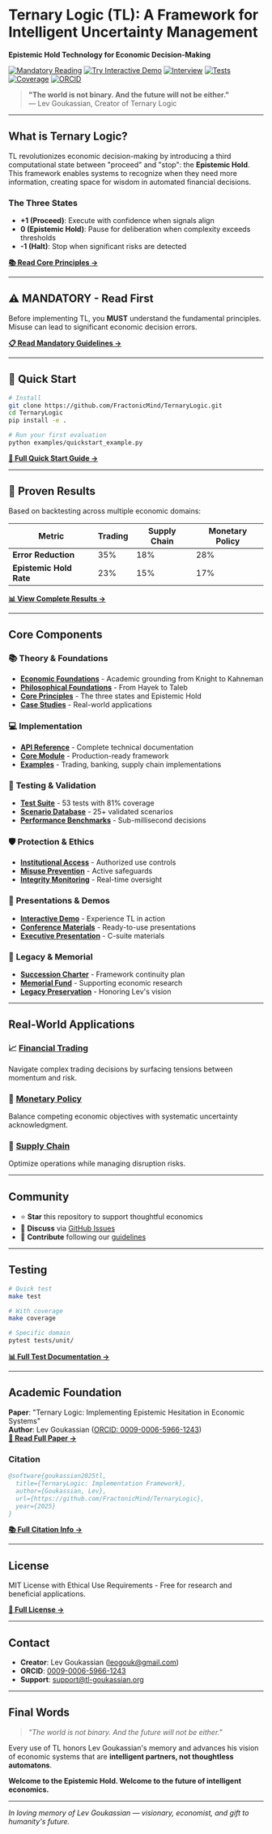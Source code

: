 # Ternary Logic (TL): A Framework for Intelligent Uncertainty Management

**Epistemic Hold Technology for Economic Decision-Making**

[![Mandatory Reading](https://img.shields.io/badge/MANDATORY-Read%20First-red?style=for-the-badge&labelColor=darkred)](docs/MANDATORY.md)
[![Try Interactive Demo](https://img.shields.io/badge/🚀%20Try%20Interactive%20Demo-Live%20Now-blue?labelColor=yellow&color=0057B7&logoColor=white)](https://fractonicmind.github.io/TernaryLogic/demos/TL-App/)
[![Interview](https://img.shields.io/badge/🎙️%20Interview-6:40%20Audio-ff69b4.svg)](https://fractonicmind.github.io/TernaryLogic/audio/audio-player.html)
[![Tests](https://img.shields.io/badge/Tests-53%20Passing-success.svg)](tests/)
[![Coverage](https://img.shields.io/badge/Coverage-81%25-brightgreen.svg)](tests/README.md)
[![ORCID](https://img.shields.io/badge/ORCID-0009--0006--5966--1243-green.svg)](https://orcid.org/0009-0006-5966-1243)

> **"The world is not binary. And the future will not be either."**  
> — Lev Goukassian, Creator of Ternary Logic

---

## What is Ternary Logic?

TL revolutionizes economic decision-making by introducing a third computational state between "proceed" and "stop": the **Epistemic Hold**. This framework enables systems to recognize when they need more information, creating space for wisdom in automated financial decisions.

### The Three States
- **+1 (Proceed)**: Execute with confidence when signals align
- **0 (Epistemic Hold)**: Pause for deliberation when complexity exceeds thresholds
- **-1 (Halt)**: Stop when significant risks are detected

**[📚 Read Core Principles →](theory/core-principles.md)**

---

## ⚠️ MANDATORY - Read First

Before implementing TL, you **MUST** understand the fundamental principles. Misuse can lead to significant economic decision errors.

**[📋 Read Mandatory Guidelines →](docs/MANDATORY.md)**

---

## 🚀 Quick Start

```bash
# Install
git clone https://github.com/FractonicMind/TernaryLogic.git
cd TernaryLogic
pip install -e .

# Run your first evaluation
python examples/quickstart_example.py
```

**[📖 Full Quick Start Guide →](docs/QUICK_START.md)**

---

## 🎯 Proven Results

Based on backtesting across multiple economic domains:

| Metric | Trading | Supply Chain | Monetary Policy |
|--------|---------|--------------|-----------------|
| **Error Reduction** | 35% | 18% | 28% |
| **Epistemic Hold Rate** | 23% | 15% | 17% |

**[📊 View Complete Results →](research/datasets/tl-economic-scenario-database.md)**

---

## Core Components

### 📚 **Theory & Foundations**
- **[Economic Foundations](theory/economic-foundations.md)** - Academic grounding from Knight to Kahneman
- **[Philosophical Foundations](theory/philosophical-foundations.md)** - From Hayek to Taleb
- **[Core Principles](theory/core-principles.md)** - The three states and Epistemic Hold
- **[Case Studies](theory/case-studies.md)** - Real-world applications

### 💻 **Implementation**
- **[API Reference](docs/api/complete_api_reference.md)** - Complete technical documentation
- **[Core Module](src/goukassian/core.py)** - Production-ready framework
- **[Examples](examples/)** - Trading, banking, supply chain implementations

### 🧪 **Testing & Validation**
- **[Test Suite](tests/)** - 53 tests with 81% coverage
- **[Scenario Database](research/datasets/tl-economic-scenario-database.md)** - 25+ validated scenarios
- **[Performance Benchmarks](tests/performance/)** - Sub-millisecond decisions

### 🛡️ **Protection & Ethics**
- **[Institutional Access](protection/institutional-access.md)** - Authorized use controls
- **[Misuse Prevention](protection/misuse-prevention.md)** - Active safeguards
- **[Integrity Monitoring](protection/integrity-monitoring.md)** - Real-time oversight

### 🎤 **Presentations & Demos**
- **[Interactive Demo](demos/TL-App/)** - Experience TL in action
- **[Conference Materials](demos/conference_presentation_materials.md)** - Ready-to-use presentations
- **[Executive Presentation](docs/presentations/executive_presentation.md)** - C-suite materials

### 📜 **Legacy & Memorial**
- **[Succession Charter](memorial/SUCCESSION_CHARTER.md)** - Framework continuity plan
- **[Memorial Fund](memorial/MEMORIAL_FUND.md)** - Supporting economic research
- **[Legacy Preservation](protection/legacy-preservation.md)** - Honoring Lev's vision

---

## Real-World Applications

### 📈 [Financial Trading](examples/financial_trading_comprehensive.py)
Navigate complex trading decisions by surfacing tensions between momentum and risk.

### 🏦 [Monetary Policy](examples/central_banking_policy.py)
Balance competing economic objectives with systematic uncertainty acknowledgment.

### 🚚 [Supply Chain](examples/supply_chain_management.py)
Optimize operations while managing disruption risks.

---

## Community

- ⭐ **Star** this repository to support thoughtful economics
- 💬 **Discuss** via [GitHub Issues](https://github.com/FractonicMind/TernaryLogic/issues)
- 🤝 **Contribute** following our [guidelines](CONTRIBUTING.md)

---

## Testing

```bash
# Quick test
make test

# With coverage
make coverage

# Specific domain
pytest tests/unit/
```

**[📊 Full Test Documentation →](tests/README.md)**

---

## Academic Foundation

**Paper**: "Ternary Logic: Implementing Epistemic Hesitation in Economic Systems"  
**Author**: Lev Goukassian ([ORCID: 0009-0006-5966-1243](https://orcid.org/0009-0006-5966-1243))  
**[📄 Read Full Paper →](research/academic_papers/ternary_logic_economics_paper.md)**

### Citation

```bibtex
@software{goukassian2025tl,
  title={TernaryLogic: Implementation Framework},
  author={Goukassian, Lev},
  url={https://github.com/FractonicMind/TernaryLogic},
  year={2025}
}
```

**[📚 Full Citation Info →](CITATION.cff)**

---

## License

MIT License with Ethical Use Requirements - Free for research and beneficial applications.

**[📄 Full License →](LICENSE)**

---

## Contact

- **Creator**: Lev Goukassian (leogouk@gmail.com)
- **ORCID**: [0009-0006-5966-1243](https://orcid.org/0009-0006-5966-1243)
- **Support**: support@tl-goukassian.org

---

## Final Words

> *"The world is not binary. And the future will not be either."*

Every use of TL honors Lev Goukassian's memory and advances his vision of economic systems that are **intelligent partners, not thoughtless automatons**.

**Welcome to the Epistemic Hold. Welcome to the future of intelligent economics.**

---

*In loving memory of Lev Goukassian — visionary, economist, and gift to humanity's future.*
